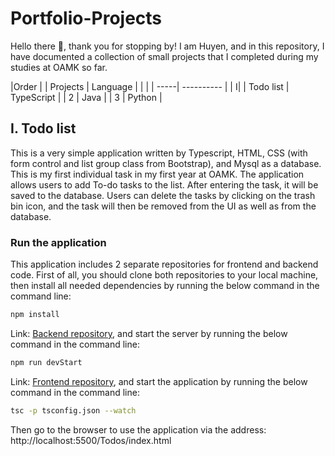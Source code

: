 # Portfolio-Projects

Hello there :wave:, thank you for stopping by! I am Huyen, and in this repository, I have documented a collection of small projects that I completed during my studies at OAMK so far.

|Order | | Projects | Language   |
| |   | -----| ---------- |
| I| |   Todo list  | TypeScript |
|   2  | Java       |
|   3  | Python     |

## I. Todo list

This is a very simple application written by Typescript, HTML, CSS (with form control and list group class from Bootstrap), and Mysql as a database. This is my first individual task in my first year at OAMK. The application allows users to add To-do tasks to the list. After entering the task, it will be saved to the database. Users can delete the tasks by clicking on the trash bin icon, and the task will then be removed from the UI as well as from the database.

### Run the application

This application includes 2 separate repositories for frontend and backend code. First of all, you should clone both repositories to your local machine, then install all needed dependencies by running the below command in the command line:
```bash
npm install
```
Link: [Backend repository](https://github.com/Nguyen-Thi-HuyenK/Todos-server), and start the server by running the below command in the command line:
```bash
npm run devStart
```
Link: [Frontend repository](https://github.com/Nguyen-Thi-HuyenK/Todos), and start the application by running the below command in the command line:
```bash
tsc -p tsconfig.json --watch
```
Then go to the browser to use the application via the address: http://localhost:5500/Todos/index.html   

